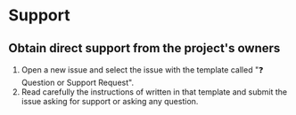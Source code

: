 # **Support**

## Obtain direct support from the project's owners

1. Open a new issue and select the issue with the template called "❓ Question or Support Request".
2. Read carefully the instructions of written in that template and submit the issue asking for support
or asking any question.
